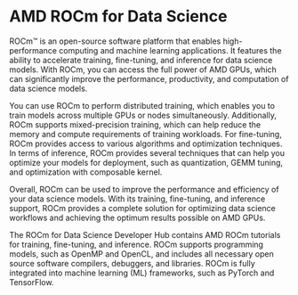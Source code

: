 # AMD ROCm for Data Science

ROCm™ is an open-source software platform that enables high-performance computing and machine learning applications. It features the ability to accelerate training, fine-tuning, and inference for data science models. With ROCm, you can access the full power of AMD GPUs, which can significantly improve the performance, productivity, and computation of data science models.

You can use ROCm to perform distributed training, which enables you to train models across multiple GPUs or nodes simultaneously. Additionally, ROCm supports mixed-precision training, which can help reduce the memory and compute requirements of training workloads. For fine-tuning, ROCm provides access to various algorithms and optimization techniques. In terms of inference, ROCm provides several techniques that can help you optimize your models for deployment, such as quantization, GEMM tuning, and optimization with composable kernel.

Overall, ROCm can be used to improve the performance and efficiency of your data science models. With its training, fine-tuning, and inference support, ROCm provides a complete solution for optimizing data science workflows and achieving the optimum results possible on AMD GPUs.

The ROCm for Data Science Developer Hub contains AMD ROCm tutorials for training, fine-tuning, and inference. ROCm supports programming models, such as OpenMP and OpenCL, and includes all necessary open
source software compilers, debuggers, and libraries. ROCm is fully integrated into machine learning
(ML) frameworks, such as PyTorch and TensorFlow.

